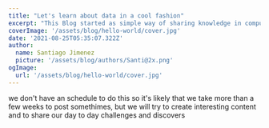 ```yaml
---
title: "Let's learn about data in a cool fashion"
excerpt: "This Blog started as simple way of sharing knowledge in computer science and data so bear with us and let the data be cool"
coverImage: '/assets/blog/hello-world/cover.jpg'
date: '2021-08-25T05:35:07.322Z'
author:
  name: Santiago Jimenez 
  picture: '/assets/blog/authors/Santi@2x.png'
ogImage:
  url: '/assets/blog/hello-world/cover.jpg'
---
```


we don't have an schedule to do this so it's likely that we take more than a few weeks to post somethimes, but we will try to create interesting content and to share our day to day challenges and discovers
